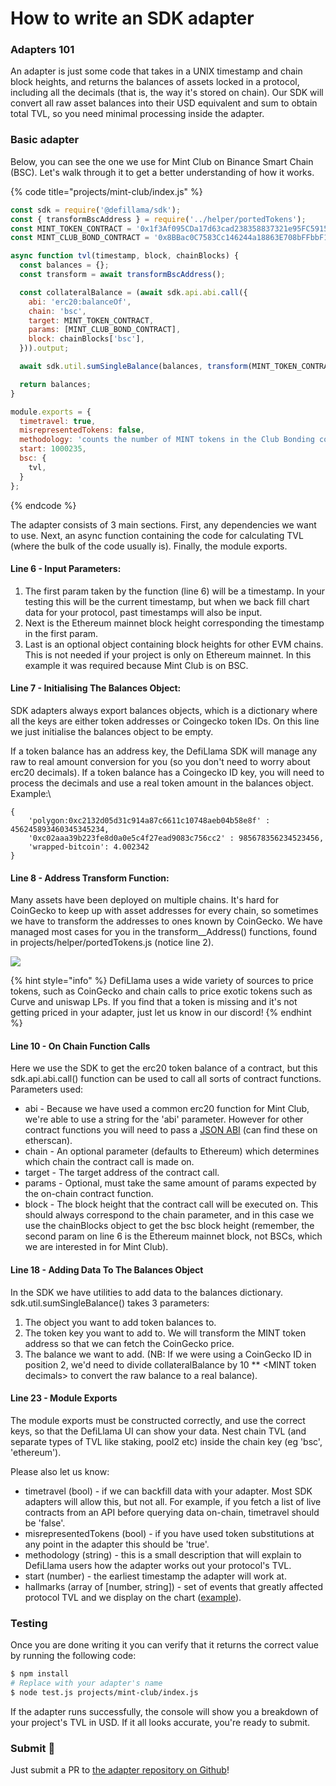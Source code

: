 # How to write an SDK adapter

### Adapters 101

An adapter is just some code that takes in a UNIX timestamp and chain block heights, and returns the balances of assets locked in a protocol, including all the decimals (that is, the way it's stored on chain). Our SDK will convert all raw asset balances into their USD equivalent and sum to obtain total TVL, so you need minimal processing inside the adapter.

### Basic adapter

Below, you can see the one we use for Mint Club on Binance Smart Chain (BSC). Let's walk through it to get a better understanding of how it works.

{% code title="projects/mint-club/index.js" %}
```javascript
const sdk = require('@defillama/sdk');
const { transformBscAddress } = require('../helper/portedTokens');
const MINT_TOKEN_CONTRACT = '0x1f3Af095CDa17d63cad238358837321e95FC5915';
const MINT_CLUB_BOND_CONTRACT = '0x8BBac0C7583Cc146244a18863E708bFFbbF19975';

async function tvl(timestamp, block, chainBlocks) {
  const balances = {};
  const transform = await transformBscAddress();

  const collateralBalance = (await sdk.api.abi.call({
    abi: 'erc20:balanceOf',
    chain: 'bsc',
    target: MINT_TOKEN_CONTRACT,
    params: [MINT_CLUB_BOND_CONTRACT],
    block: chainBlocks['bsc'],
  })).output;

  await sdk.util.sumSingleBalance(balances, transform(MINT_TOKEN_CONTRACT), collateralBalance)

  return balances;
}

module.exports = {
  timetravel: true,
  misrepresentedTokens: false,
  methodology: 'counts the number of MINT tokens in the Club Bonding contract.',
  start: 1000235,
  bsc: {
    tvl,
  }
}; 
```
{% endcode %}

The adapter consists of 3 main sections. First, any dependencies we want to use. Next, an async function containing the code for calculating TVL (where the bulk of the code usually is). Finally, the module exports.

#### Line 6 - Input Parameters:

1. The first param taken by the function (line 6) will be a timestamp. In your testing this will be the current timestamp, but when we back fill chart data for your protocol, past timestamps will also be input.
2. Next is the Ethereum mainnet block height corresponding the timestamp in the first param.
3. Last is an optional object containing block heights for other EVM chains. This is not needed if your project is only on Ethereum mainnet. In this example it was required because Mint Club is on BSC.

#### Line 7 - Initialising The Balances Object:

SDK adapters always export balances objects, which is a dictionary where all the keys are either token addresses or Coingecko token IDs. On this line we just initialise the balances object to be empty.

If a token balance has an address key, the DefiLlama SDK will manage any raw to real amount conversion for you (so you don't need to worry about erc20 decimals). If a token balance has a Coingecko ID key, you will need to process the decimals and use a real token amount in the balances object. Example:\\

```
{ 
    'polygon:0xc2132d05d31c914a87c6611c10748aeb04b58e8f' : 456245893460345345234,
    '0xc02aaa39b223fe8d0a0e5c4f27ead9083c756cc2' : 985678356234523456,
    'wrapped-bitcoin': 4.002342
}
```

#### Line 8 - Address Transform Function:

Many assets have been deployed on multiple chains. It's hard for CoinGecko to keep up with asset addresses for every chain, so sometimes we have to transform the addresses to ones known by CoinGecko. We have managed most cases for you in the transform\_\_Address() functions, found in projects/helper/portedTokens.js (notice line 2).

![](<../.gitbook/assets/Screenshot 2022-02-08 at 16.11.38.png>)

{% hint style="info" %}
DefiLlama uses a wide variety of sources to price tokens, such as CoinGecko and chain calls to price exotic tokens such as Curve and uniswap LPs. If you find that a token is missing and it's not getting priced in your adapter, just let us know in our discord!
{% endhint %}

#### Line 10 - On Chain Function Calls

Here we use the SDK to get the erc20 token balance of a contract, but this sdk.api.abi.call() function can be used to call all sorts of contract functions. Parameters used:

* abi - Because we have used a common erc20 function for Mint Club, we're able to use a string for the 'abi' parameter. However for other contract functions you will need to pass a [JSON ABI](https://www.quicknode.com/guides/solidity/what-is-an-abi) (can find these on etherscan).
* chain - An optional parameter (defaults to Ethereum) which determines which chain the contract call is made on.
* target - The target address of the contract call.
* params - Optional, must take the same amount of params expected by the on-chain contract function.
* block - The block height that the contract call will be executed on. This should always correspond to the chain parameter, and in this case we use the chainBlocks object to get the bsc block height (remember, the second param on line 6 is the Ethereum mainnet block, not BSCs, which we are interested in for Mint Club).

#### Line 18 - Adding Data To The Balances Object

In the SDK we have utilities to add data to the balances dictionary. sdk.util.sumSingleBalance() takes 3 parameters:

1. The object you want to add token balances to.
2. The token key you want to add to. We will transform the MINT token address so that we can fetch the CoinGecko price.
3. The balance we want to add. (NB: If we were using a CoinGecko ID in position 2, we'd need to divide collateralBalance by 10 \*\* \<MINT token decimals> to convert the raw balance to a real balance).

#### Line 23 - Module Exports

The module exports must be constructed correctly, and use the correct keys, so that the DefiLlama UI can show your data. Nest chain TVL (and separate types of TVL like staking, pool2 etc) inside the chain key (eg 'bsc', 'ethereum').

Please also let us know:

* timetravel (bool) - if we can backfill data with your adapter. Most SDK adapters will allow this, but not all. For example, if you fetch a list of live contracts from an API before querying data on-chain, timetravel should be 'false'.
* misrepresentedTokens (bool) - if you have used token substitutions at any point in the adapter this should be 'true'.
* methodology (string) - this is a small description that will explain to DefiLlama users how the adapter works out your protocol's TVL.
* start (number) - the earliest timestamp the adapter will work at.
* hallmarks (array of \[number, string]) - set of events that greatly affected protocol TVL and we display on the chart ([example](https://defillama.com/protocol/uniswap)).

### Testing

Once you are done writing it you can verify that it returns the correct value by running the following code:

```bash
$ npm install
# Replace with your adapter's name
$ node test.js projects/mint-club/index.js 
```

If the adapter runs successfully, the console will show you a breakdown of your project's TVL in USD. If it all looks accurate, you're ready to submit.

### Submit 🎉

Just submit a PR to [the adapter repository on Github](https://github.com/DefiLlama/DefiLlama-Adapters)!
